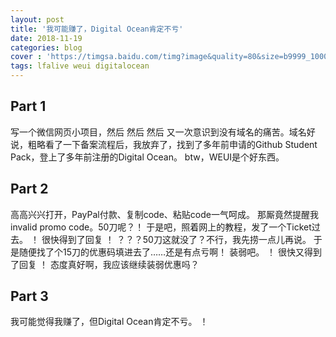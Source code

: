 ```yaml
---
layout: post
title: '我可能赚了，Digital Ocean肯定不亏'
date: 2018-11-19
categories: blog
cover : 'https://timgsa.baidu.com/timg?image&quality=80&size=b9999_10000&sec=1542615353191&di=b553c1dd52afe3335822ffa14d5d24ce&imgtype=jpg&src=http%3A%2F%2Fimg1.imgtn.bdimg.com%2Fit%2Fu%3D3390512536%2C3198046537%26fm%3D214%26gp%3D0.jpg'
tags: lfalive weui digitalocean
---
```


## Part 1
写一个微信网页小项目，然后 然后 然后 又一次意识到没有域名的痛苦。域名好说，粗略看了一下备案流程后，我放弃了，找到了多年前申请的Github Student Pack，登上了多年前注册的Digital Ocean。
btw，WEUI是个好东西。

## Part 2
高高兴兴打开，PayPal付款、复制code、粘贴code一气呵成。
那厮竟然提醒我invalid promo code。50刀呢？！
于是吧，照着网上的教程，发了一个Ticket过去。
！[](http://lfaliveblogimg.oss-cn-beijing.aliyuncs.com/no-title/no-title-1.PNG)
很快得到了回复
！[](http://lfaliveblogimg.oss-cn-beijing.aliyuncs.com/no-title/no-title-2.PNG)
？？？50刀这就没了？不行，我先捞一点儿再说。
于是随便找了个15刀的优惠码填进去了……还是有点亏啊！
装弱吧。
！[](http://lfaliveblogimg.oss-cn-beijing.aliyuncs.com/no-title/no-title-3.PNG)
很快又得到了回复
！[](http://lfaliveblogimg.oss-cn-beijing.aliyuncs.com/no-title/no-title-4.PNG)
态度真好啊，我应该继续装弱优惠吗？


## Part 3
我可能觉得我赚了，但Digital Ocean肯定不亏。
！[](http://lfaliveblogimg.oss-cn-beijing.aliyuncs.com/no-title/no-title-5.PNG)
